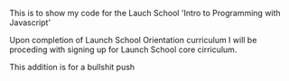 This is to show my code for the Lauch School 'Intro to Programming with Javascript'

Upon completion of Launch School Orientation curriculum I will be proceding with signing up for Launch School core cirriculum. 

This addition is for a bullshit push
